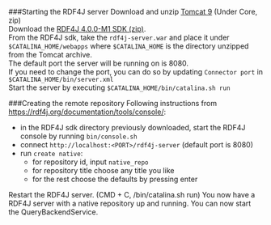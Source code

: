 ###Starting the RDF4J server
Download and unzip [Tomcat 9](https://tomcat.apache.org/download-90.cgi) (Under Core, zip)  
Download the [RDF4J 4.0.0-M1 SDK (zip)](https://rdf4j.org/download/).  
From the RDF4J sdk, take the `rdf4j-server.war` and place it under `$CATALINA_HOME/webapps` where `$CATALINA_HOME` 
is the directory unzipped from the Tomcat archive.  
The default port the server will be running on is 8080.   
If you need to change the port, you can do so by updating `Connector port` in `$CATALINA_HOME/bin/server.xml`  
Start the server by executing `$CATALINA_HOME/bin/catalina.sh run`

###Creating the remote repository
Following instructions from https://rdf4j.org/documentation/tools/console/:
- in the RDF4J sdk directory previously downloaded, start the RDF4J console by running `bin/console.sh`
- connect `http://localhost:<PORT>/rdf4j-server` (default port is 8080)
- run `create native`:
    - for repository id, input `native_repo`
    - for repository title choose any title you like
    - for the rest choose the defaults by pressing enter

Restart the RDF4J server. (CMD + C, /bin/catalina.sh run)
You now have a RDF4J server with a native repository up and running.
You can now start the QueryBackendService.
